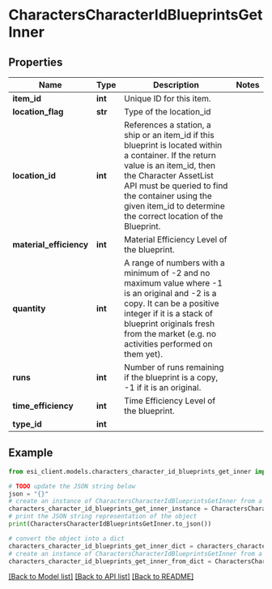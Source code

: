 # CharactersCharacterIdBlueprintsGetInner


## Properties

Name | Type | Description | Notes
------------ | ------------- | ------------- | -------------
**item_id** | **int** | Unique ID for this item. | 
**location_flag** | **str** | Type of the location_id | 
**location_id** | **int** | References a station, a ship or an item_id if this blueprint is located within a container. If the return value is an item_id, then the Character AssetList API must be queried to find the container using the given item_id to determine the correct location of the Blueprint. | 
**material_efficiency** | **int** | Material Efficiency Level of the blueprint. | 
**quantity** | **int** | A range of numbers with a minimum of -2 and no maximum value where -1 is an original and -2 is a copy. It can be a positive integer if it is a stack of blueprint originals fresh from the market (e.g. no activities performed on them yet). | 
**runs** | **int** | Number of runs remaining if the blueprint is a copy, -1 if it is an original. | 
**time_efficiency** | **int** | Time Efficiency Level of the blueprint. | 
**type_id** | **int** |  | 

## Example

```python
from esi_client.models.characters_character_id_blueprints_get_inner import CharactersCharacterIdBlueprintsGetInner

# TODO update the JSON string below
json = "{}"
# create an instance of CharactersCharacterIdBlueprintsGetInner from a JSON string
characters_character_id_blueprints_get_inner_instance = CharactersCharacterIdBlueprintsGetInner.from_json(json)
# print the JSON string representation of the object
print(CharactersCharacterIdBlueprintsGetInner.to_json())

# convert the object into a dict
characters_character_id_blueprints_get_inner_dict = characters_character_id_blueprints_get_inner_instance.to_dict()
# create an instance of CharactersCharacterIdBlueprintsGetInner from a dict
characters_character_id_blueprints_get_inner_from_dict = CharactersCharacterIdBlueprintsGetInner.from_dict(characters_character_id_blueprints_get_inner_dict)
```
[[Back to Model list]](../README.md#documentation-for-models) [[Back to API list]](../README.md#documentation-for-api-endpoints) [[Back to README]](../README.md)


